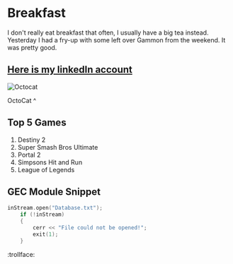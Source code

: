 # Breakfast

I don't really eat breakfast that often, I usually have a big tea instead. Yesterday I had a fry-up with some left over Gammon from the weekend. It was pretty good.

## [Here is my linkedIn account](https://www.linkedin.com/in/georgeshumphreys/)

![Octocat](https://avatars1.githubusercontent.com/u/583231?s=460&u=a59fef2a493e2b67dd13754231daf220c82ba84d&v=4)

OctoCat ^

## Top 5 Games
1. Destiny 2
1. Super Smash Bros Ultimate
1. Portal 2
1. Simpsons Hit and Run
1. League of Legends

## GEC Module Snippet

```cpp
inStream.open("Database.txt");
    if (!inStream)
    {
        cerr << "File could not be opened!";
        exit(1);
    }
```

:trollface:
